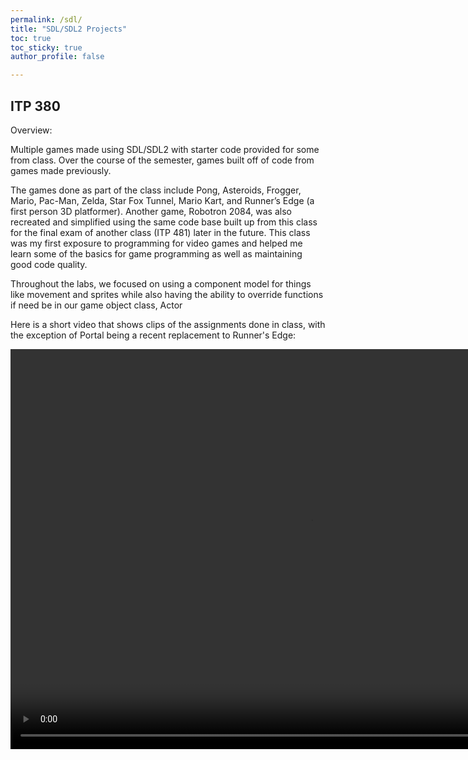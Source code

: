 ```yaml
---
permalink: /sdl/
title: "SDL/SDL2 Projects"
toc: true
toc_sticky: true
author_profile: false

---
```


## ITP 380

Overview:

Multiple games made using SDL/SDL2 with starter code provided for some from class. Over the course of the semester, games built off of code from games made previously.  

The games done as part of the class include Pong, Asteroids, Frogger, Mario, Pac-Man, Zelda, Star Fox Tunnel, Mario Kart, and Runner’s Edge (a first person 3D platformer). Another game, Robotron 2084, was also recreated and simplified using the same code base built up from this class for the final exam of another class (ITP 481) later in the future. This class was my first exposure to programming for video games and helped me learn some of the basics for game programming as well as maintaining good code quality. 

Throughout the labs, we focused on using a component model for things like movement and sprites while also having the ability to override functions if need be in our game object class, Actor

Here is a short video that shows clips of the assignments done in class, with the exception of Portal being a recent replacement to Runner's Edge:

<div class="align-center">
  <video width="960" height="640" controls="controls">
    <source src="/assets/videos/HypeTrailer5.mp4" type="video/mp4">
  </video>
</div>


